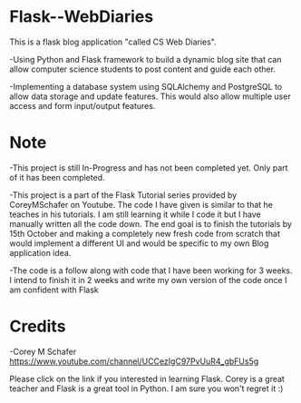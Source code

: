 
# Flask--WebDiaries
This is a flask blog application "called CS Web Diaries". 

-Using Python and Flask framework to build a dynamic blog site that can allow computer science students to
post content and guide each other.

-Implementing a database system using SQLAlchemy and PostgreSQL to allow data storage and update
features. This would also allow multiple user access and form input/output features.

# Note

-This project is still In-Progress and has not been completed yet. Only part of it has been completed.

-This project is a part of the Flask Tutorial series provided by CoreyMSchafer on Youtube. The code I have given is similar to that he teaches in his tutorials. I am still learning it while I code it but I have manually written all the code down. The end goal is to finish the tutorials by 15th October and making a completely new fresh code from scratch that would implement a different UI and would be specific to my own  Blog application idea. 

-The code is a follow along with code that I have been working for 3 weeks. I intend to finish it in 2 weeks and write my own version of the code once I am confident with Flask

# Credits

-Corey M Schafer
https://www.youtube.com/channel/UCCezIgC97PvUuR4_gbFUs5g

Please click on the link if you interested in learning Flask. Corey is a great teacher and Flask is a great tool in Python. I am sure you won't regret it :)
